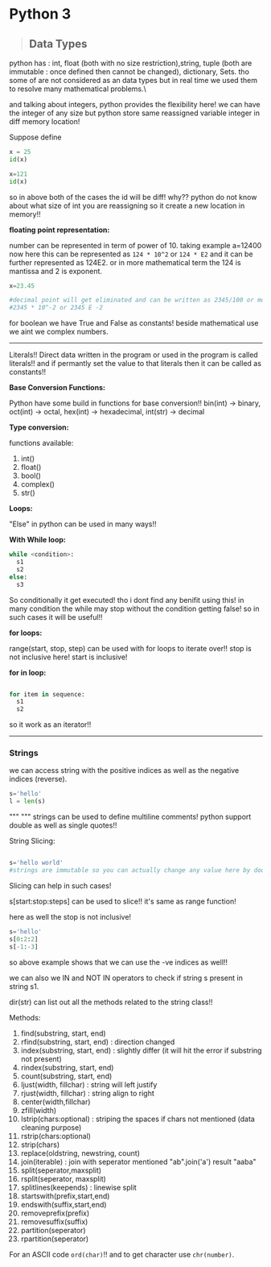 # Python 3 

> ## Data Types

python has : int, float (both with no size restriction),string, tuple (both are immutable : once defined then cannot be changed), dictionary, Sets.
tho some of are not considered as an data types but in real time we used them to resolve many mathematical problems.\

and talking about integers, python provides the flexibility here! we can have the integer of any size but python store same reassigned variable integer in diff memory location! 

Suppose define

```py
x = 25
id(x)

x=121
id(x)
```
so in above both of the cases the id will be diff! why?? python do not know about what size of int you are reassigning so it create a new location in memory!!

**floating point representation:**

number can be represented in term of power of 10. taking example a=12400 now here this can be represented as `124 * 10^2` or `124 * E2` and it can be further represented as 124E2. or in more mathematical term the 124 is mantissa and 2 is exponent.

```py
x=23.45

#decimal point will get eliminated and can be written as 2345/100 or more clearly
#2345 * 10^-2 or 2345 E -2
```

for boolean we have True and False as constants! beside mathematical use we aint we complex numbers.

<hr>

Literals!! Direct data written in the program or used in the program is called literals!! and if permantly set the value to that literals then it can be called as constants!!

**Base Conversion Functions:**

Python have some build in functions for base conversion!! bin(int) -> binary,
oct(int) -> octal, hex(int) -> hexadecimal, int(str) -> decimal

**Type conversion:**

functions available: 
1. int()
2. float()
3. bool()
4. complex()
5. str()

**Loops:**

"Else" in python can be used in many ways!!

**With While loop:**

```py
while <condition>:
  s1
  s2
else:
  s3
```

So conditionally it get executed! tho i dont find any benifit using this! in many condition the while may stop without the condition getting false! so in such cases it will be useful!!

**for loops:**

range(start, stop, step) can be used with for loops to iterate over!! stop is not inclusive here! start is inclusive!

**for in loop:**

```py

for item in sequence:
  s1
  s2
```

so it work as an iterator!!

<hr>

### Strings

we can access string with the positive indices as well as the negative indices (reverse).

```py
s='hello'
l = len(s)
```

""" """ strings can be used to define multiline comments! python support double as well as single quotes!!

String Slicing: 

```py

s='hello world'
#strings are immutable so you can actually change any value here by dooing s[0]='l'
```

Slicing can help in such cases! 

s[start:stop:steps] can be used to slice!!  it's same as range function!

here as well the stop is not inclusive!

```py
s='hello'
s[0:2:2]
s[-1:-3]
```

so above example shows that we can use the -ve indices as well!!

we can also we IN and NOT IN operators to check if string s present in string s1.

dir(str) can list out all the methods related to the string class!!

Methods:

1. find(substring, start, end)
2. rfind(substring, start, end) : direction changed
3. index(substring, start, end) : slightly differ (it will hit the error if substring not present)
4. rindex(substring, start, end)
5. count(substring, start, end)
6. ljust(width, fillchar) : string will left justify
7. rjust(width, fillchar) : string align to right
8. center(width,fillchar)
9. zfill(width)
10. lstrip(chars:optional) : striping the spaces if chars not mentioned (data cleaning purpose)
11. rstrip(chars:optional)
12. strip(chars)
13. replace(oldstring, newstring, count)
14. join(iterable) : join with seperator mentioned "ab".join('a') result "aaba"
15. split(seperator,maxsplit)
16. rsplit(seperator, maxsplit) 
17. splitlines(keepends) : linewise split
18. startswith(prefix,start,end)
19. endswith(suffix,start,end)
20. removeprefix(prefix)
21. removesuffix(suffix)
22. partition(seperator)
23. rpartition(seperator)


For an ASCII code `ord(char)`!! and to get character use `chr(number)`.

